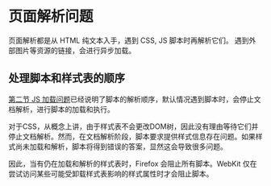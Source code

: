 # 页面解析问题

页面解析都是从 HTML 纯文本入手，遇到 CSS, JS 脚本时再解析它们。
遇到外部图片等资源的链接，会进行异步加载。

## 处理脚本和样式表的顺序

[第二节 JS 加载问题](./2.js%E5%8A%A0%E8%BD%BD%E9%97%AE%E9%A2%98.md)已经说明了脚本的解析顺序，默认情况遇到脚本时，会停止文档解析，进行脚本的加载和执行。

对于CSS，从概念上讲，由于样式表不会更改DOM树，因此没有理由等待它们并停止文档解析。然而，在文档解析阶段，脚本要求提供样式信息存在问题。如果样式尚未加载和解析，脚本将得到错误的答案，显然这会导致很多问题。

因此，当有仍在加载和解析的样式表时，Firefox 会阻止所有脚本。WebKit 仅在尝试访问某些可能受卸载样式表影响的样式属性时才会阻止脚本。

